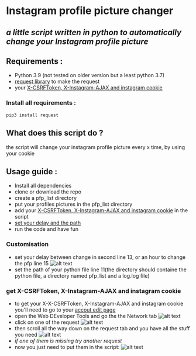 # Instagram profile picture changer

## _a little script written in python to automatically change your Instagram profile picture_

## Requirements :

- Python 3.9 (not tested on older version but a least python 3.7)
- [request library](https://docs.python-requests.org/en/latest/) to make the request
- your [X-CSRFToken, X-Instagram-AJAX and instagram cookie](https://github.com/TheWindFlower/instagram_profile_picture_changer#get-x-csrftoken-x-instagram-ajax-and-instagram-cookie)

### Install all requirements :

```
pip3 install request
```

## What does this script do ?

the script will change your instagram profile picture every x time, by using your cookie

## Usage guide :

- Install all dependencies
- clone or download the repo
- create a pfp_list directory
- put your profiles pictures in the pfp_list directory
- add your [X-CSRFToken, X-Instagram-AJAX and instagram cookie](https://github.com/TheWindFlower/instagram_profile_picture_changer#get-x-csrftoken-x-instagram-ajax-and-instagram-cookie) in the script
- [set your delay and the path](https://github.com/TheWindFlower/instagram_profile_picture_changer#Customisation)
- run the code and have fun

### Customisation

- set your delay between change in second line 13, or an hour to change the pfp line 15
  ![alt text](https://cdn.discordapp.com/attachments/849279007626625024/973085626738040892/Screenshot_from_2022-05-09_06-53-56.png)
- set the path of your python file line 11(the directory should containe the python file, a directory named pfp_list and a log.log file)

### get X-CSRFToken, X-Instagram-AJAX and instagram cookie

- to get your X-X-CSRFToken, X-Instagram-AJAX and instagram cookie you'll need to go to your [accout edit page](https://www.instagram.com/accounts/edit/)
- open the Web DEveloper Tools and go the the Network tab
  ![alt text](https://cdn.discordapp.com/attachments/849279007626625024/969274423481868329/unknown.png)
- click on one of the request
  ![alt text](https://media.discordapp.net/attachments/849279007626625024/969275638802423888/unknown.png)
- then scroll all the way down on the request tab and you have all the stuff you need
  ![alt text](https://media.discordapp.net/attachments/849279007626625024/969277032829714482/unknown.png)
- _if one of them is missing try another request_
- now you just need to put them in the script:
  ![alt text](https://cdn.discordapp.com/attachments/849279007626625024/973088277802389554/Screenshot_from_2022-05-09_07-03-40.png)
